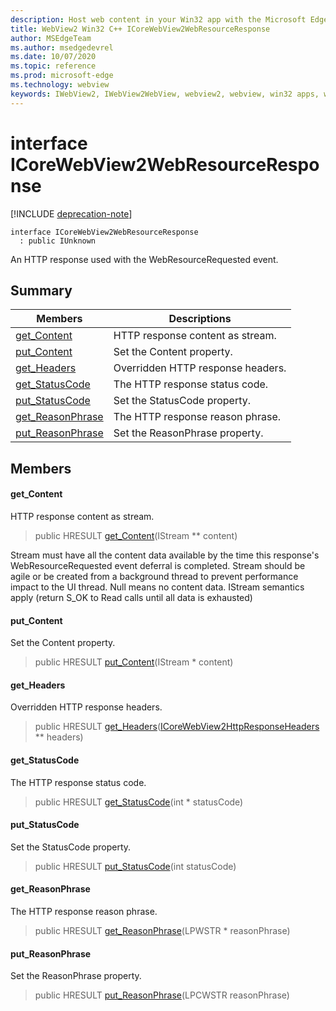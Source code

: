 ```yaml
---
description: Host web content in your Win32 app with the Microsoft Edge WebView2 control
title: WebView2 Win32 C++ ICoreWebView2WebResourceResponse
author: MSEdgeTeam
ms.author: msedgedevrel
ms.date: 10/07/2020
ms.topic: reference
ms.prod: microsoft-edge
ms.technology: webview
keywords: IWebView2, IWebView2WebView, webview2, webview, win32 apps, win32, edge, ICoreWebView2, ICoreWebView2Host, browser control, edge html
---
```


# interface ICoreWebView2WebResourceResponse 

[!INCLUDE [deprecation-note](../includes/deprecation-note.md)]

```
interface ICoreWebView2WebResourceResponse
  : public IUnknown
```

An HTTP response used with the WebResourceRequested event.

## Summary

 Members                        | Descriptions
--------------------------------|---------------------------------------------
[get_Content](#get_content) | HTTP response content as stream.
[put_Content](#put_content) | Set the Content property.
[get_Headers](#get_headers) | Overridden HTTP response headers.
[get_StatusCode](#get_statuscode) | The HTTP response status code.
[put_StatusCode](#put_statuscode) | Set the StatusCode property.
[get_ReasonPhrase](#get_reasonphrase) | The HTTP response reason phrase.
[put_ReasonPhrase](#put_reasonphrase) | Set the ReasonPhrase property.

## Members

#### get_Content 

HTTP response content as stream.

> public HRESULT [get_Content](#get_content)(IStream ** content)

Stream must have all the content data available by the time this response's WebResourceRequested event deferral is completed. Stream should be agile or be created from a background thread to prevent performance impact to the UI thread. Null means no content data. IStream semantics apply (return S_OK to Read calls until all data is exhausted)

#### put_Content 

Set the Content property.

> public HRESULT [put_Content](#put_content)(IStream * content)

#### get_Headers 

Overridden HTTP response headers.

> public HRESULT [get_Headers](#get_headers)([ICoreWebView2HttpResponseHeaders](ICoreWebView2HttpResponseHeaders.md) ** headers)

#### get_StatusCode 

The HTTP response status code.

> public HRESULT [get_StatusCode](#get_statuscode)(int * statusCode)

#### put_StatusCode 

Set the StatusCode property.

> public HRESULT [put_StatusCode](#put_statuscode)(int statusCode)

#### get_ReasonPhrase 

The HTTP response reason phrase.

> public HRESULT [get_ReasonPhrase](#get_reasonphrase)(LPWSTR * reasonPhrase)

#### put_ReasonPhrase 

Set the ReasonPhrase property.

> public HRESULT [put_ReasonPhrase](#put_reasonphrase)(LPCWSTR reasonPhrase)

